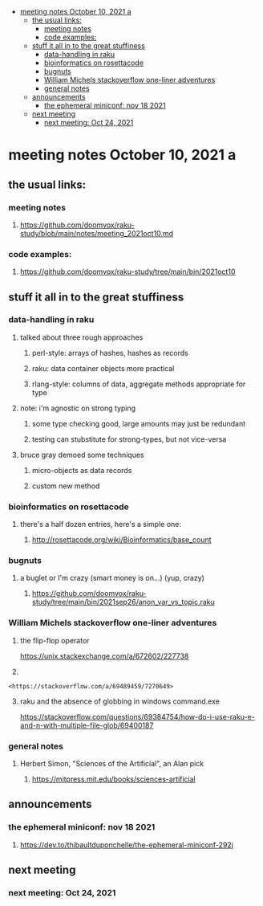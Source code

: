 - [meeting notes October 10, 2021                                      a](#org47b5277)
  - [the usual links:](#org7cf5d55)
    - [meeting notes](#orgedaedf0)
    - [code examples:](#org6778cf9)
  - [stuff it all in to the great stuffiness](#org23031d7)
    - [data-handling in raku](#org787e900)
    - [bioinformatics on rosettacode](#org8d17af4)
    - [bugnuts](#org1b8d22d)
    - [William Michels stackoverflow one-liner adventures](#org6253a4b)
    - [general notes](#org7799ffd)
  - [announcements](#org16abf9c)
    - [the ephemeral miniconf: nov 18 2021](#org6da44fa)
  - [next meeting](#org819cbff)
    - [next meeting: Oct 24, 2021](#org18ec2e9)


<a id="org47b5277"></a>

# meeting notes October 10, 2021                                      a


<a id="org7cf5d55"></a>

## the usual links:


<a id="orgedaedf0"></a>

### meeting notes

1.  <https://github.com/doomvox/raku-study/blob/main/notes/meeting_2021oct10.md>


<a id="org6778cf9"></a>

### code examples:

1.  <https://github.com/doomvox/raku-study/tree/main/bin/2021oct10>


<a id="org23031d7"></a>

## stuff it all in to the great stuffiness


<a id="org787e900"></a>

### data-handling in raku

1.  talked about three rough approaches

    1.  perl-style: arrays of hashes, hashes as records
    
    2.  raku: data container objects more practical
    
    3.  rlang-style: columns of data, aggregate methods appropriate for type

2.  note: i'm agnostic on strong typing

    1.  some type checking good, large amounts may just be redundant
    
    2.  testing can stubstitute for strong-types, but not vice-versa

3.  bruce gray demoed some techniques

    1.  micro-objects as data records
    
    2.  custom new method


<a id="org8d17af4"></a>

### bioinformatics on rosettacode

1.  there's a half dozen entries, here's a simple one:

    1.  <http://rosettacode.org/wiki/Bioinformatics/base_count>


<a id="org1b8d22d"></a>

### bugnuts

1.  a buglet or I'm crazy (smart money is on&#x2026;)  (yup, crazy)

    1.  <https://github.com/doomvox/raku-study/tree/main/bin/2021sep26/anon_var_vs_topic.raku>


<a id="org6253a4b"></a>

### William Michels stackoverflow one-liner adventures

1.  the flip-flop operator

    <https://unix.stackexchange.com/a/672602/227738>

2.  

    <https://stackoverflow.com/a/69489459/7270649>

3.  raku and the absence of globbing in windows command.exe

    <https://stackoverflow.com/questions/69384754/how-do-i-use-raku-e-and-n-with-multiple-file-glob/69400187>


<a id="org7799ffd"></a>

### general notes

1.  Herbert Simon, "Sciences of the Artificial", an Alan pick

    1.  <https://mitpress.mit.edu/books/sciences-artificial>


<a id="org16abf9c"></a>

## announcements


<a id="org6da44fa"></a>

### the ephemeral miniconf: nov 18 2021

1.  <https://dev.to/thibaultduponchelle/the-ephemeral-miniconf-292j>


<a id="org819cbff"></a>

## next meeting


<a id="org18ec2e9"></a>

### next meeting: Oct 24, 2021
